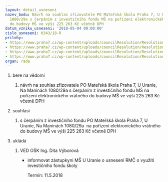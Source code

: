 ```yaml
---
layout: detail_usneseni
nazev_bodu: Návrh na souhlas zřizovatele PO Mateřská škola Praha 7, U Uranie, Na Maninách
  1080/29a s čerpáním z investičního fondu MŠ na pořízení elektronického vrátného
  do budovy MŠ ve výši 225 263 Kč včetně DPH
datum_vzniku_usneseni: '2018-05-04 00:00:00'
cislo_usneseni: 0343/18-R
prilohy:
- https://www.praha7.cz/wp-content/uploads/councilResolution/Resolutions/29906/export/Duvodovazprava~351961.docx
- https://www.praha7.cz/wp-content/uploads/councilResolution/Resolutions/29906/export/zadostMScerpaniIF~351960.pdf
- https://www.praha7.cz/wp-content/uploads/councilResolution/Resolutions/29906/export/Prilohac1ZDTechnickaspecifikace~351959.docx
- https://www.praha7.cz/wp-content/uploads/councilResolution/Resolutions/29906/export/export~352606.pdf
organ: rada
---
```

<ol id="urzList" class="urzList_view">
<li class="urzClass1" id=""><span name="1">bere na vědomí</span>
<ol class="urzOlClass">
<li style="TEXT-ALIGN: left" class="urzClass2" id=""><span><p>návrh na souhlas zřizovatele PO Mateřská škola Praha 7, U Uranie, Na Maninách 1080/29a s čerpáním z investičního fondu MŠ na pořízení elektronického vrátného do budovy MŠ ve výši 225 263 Kč včetně DPH</p></span></li></ol></li>
<li class="urzClass1" id=""><span name="26">souhlasí</span>
<ol class="urzOlClass">
<li style="TEXT-ALIGN: left" class="urzClass2" id=""><span><p>s čerpáním z investičního fondu PO Mateřská škola Praha 7, U Uranie, Na Maninách 1080/29a&nbsp; na pořízení elektronického vrátného do budovy MŠ ve výši 225 263 Kč včetně DPH</p></span></li></ol></li><li class="urzClass1" id="urzUkoly"><span name="1">ukládá</span><ol class="urzOlClass"><li class="urzClass2"><span><p>VED OŠK Ing. Dita Výborová</p></span><ul class="urzUlClass"><li class="urzClass3"><span><p>informovat zástupkyni MŠ U Uranie o usnesení RMČ o využití investičního fondu školy</p></span><span class="urzUkolTermin">  Termín:&nbsp;11.5.2018</span></li></ul></li></ol></li>
</ol>